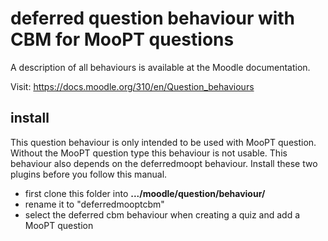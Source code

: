 # deferred question behaviour with CBM for MooPT questions

A description of all behaviours is available at the Moodle documentation.

Visit: https://docs.moodle.org/310/en/Question_behaviours

## install

This question behaviour is only intended to be used with MooPT question.
Without the MooPT question type this behaviour is not usable.
This behaviour also depends on the deferredmoopt behaviour.
Install these two plugins before you follow this manual.

- first clone this folder into **.../moodle/question/behaviour/**
- rename it to "deferredmooptcbm"
- select the deferred cbm behaviour when creating a quiz and add a MooPT question

